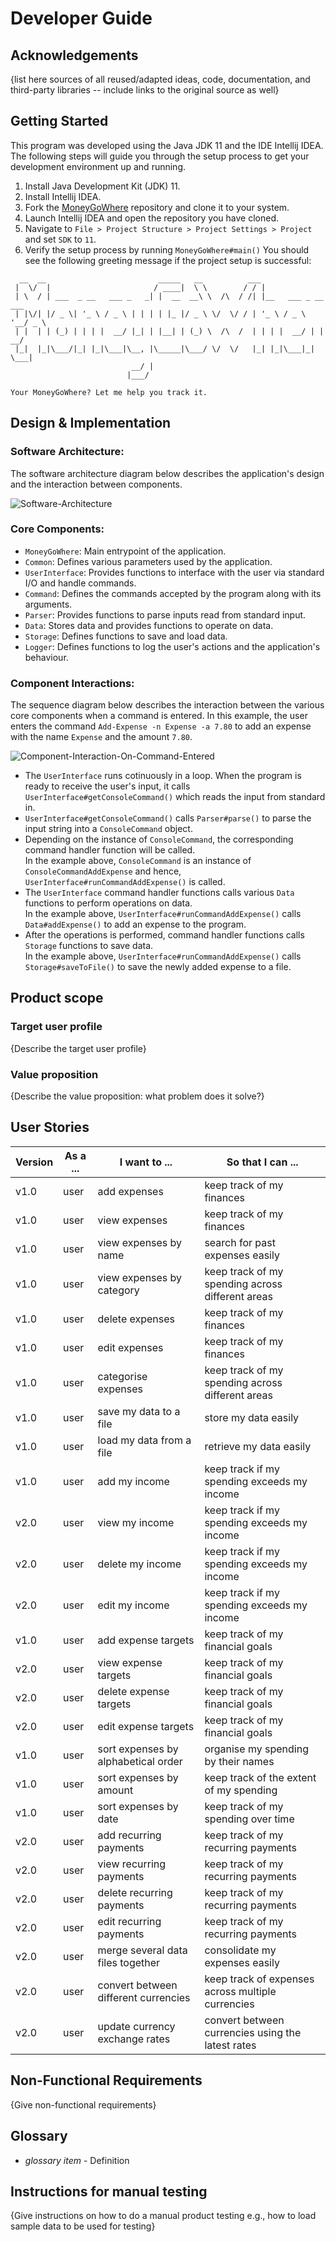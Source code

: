 # Developer Guide

## Acknowledgements

{list here sources of all reused/adapted ideas, code, documentation, and third-party libraries -- include links to the original source as well}

## Getting Started
This program was developed using the Java JDK 11 and the IDE Intellij IDEA.
The following steps will guide you through the setup process to get your development environment up and running.
1. Install Java Development Kit (JDK) 11.
2. Install Intellij IDEA.
3. Fork the [MoneyGoWhere](https://github.com/AY2223S1-CS2113T-W11-1/tp) repository and clone it to your system.
4. Launch Intellij IDEA and open the repository you have cloned.
5. Navigate to `File > Project Structure > Project Settings > Project` and set `SDK` to `11`.
6. Verify the setup process by running `MoneyGoWhere#main()`
You should see the following greeting message if the project setup is successful:
```
  __  __                         _____   __          ___                   
 |  \/  |                       / ____|  \ \        / / |                  
 | \  / | ___  _ __   ___ _   _| |  __  __\ \  /\  / /| |__   ___ _ __ ___ 
 | |\/| |/ _ \| '_ \ / _ \ | | | | |_ |/ _ \ \/  \/ / | '_ \ / _ \ '__/ _ \
 | |  | | (_) | | | |  __/ |_| | |__| | (_) \  /\  /  | | | |  __/ | |  __/
 |_|  |_|\___/|_| |_|\___|\__, |\_____|\___/ \/  \/   |_| |_|\___|_|  \___|
                           __/ |                                           
                          |___/                                            

Your MoneyGoWhere? Let me help you track it.
```

## Design & Implementation
### Software Architecture:
The software architecture diagram below describes the application's design and the interaction between components.

![Software-Architecture](http://www.plantuml.com/plantuml/proxy?cache=no&src=https://raw.githubusercontent.com/xzynos/tp/branch-MoneyGoWhere-Webpage/docs/diagrams/SoftwareArchitecture.puml)

### Core Components:
* `MoneyGoWhere`: Main entrypoint of the application.
* `Common`: Defines various parameters used by the application.
* `UserInterface`: Provides functions to interface with the user via standard I/O and handle commands.
* `Command`: Defines the commands accepted by the program along with its arguments.
* `Parser`: Provides functions to parse inputs read from standard input.
* `Data`: Stores data and provides functions to operate on data.
* `Storage`: Defines functions to save and load data.
* `Logger`: Defines functions to log the user's actions and the application's behaviour.

### Component Interactions:
The sequence diagram below describes the interaction between the various core components when a command is entered.
In this example, 
the user enters the command `Add-Expense -n Expense -a 7.80` to add an expense with the name `Expense` and the amount `7.80`.

![Component-Interaction-On-Command-Entered](http://www.plantuml.com/plantuml/proxy?cache=no&src=https://raw.githubusercontent.com/xzynos/tp/branch-MoneyGoWhere-Webpage/docs/diagrams/ComponentInteractionsOnCommandEntered.puml)

* The `UserInterface` runs cotinuously in a loop.
When the program is ready to receive the user's input, 
it calls `UserInterface#getConsoleCommand()` which reads the input from standard in.
* `UserInterface#getConsoleCommand()` calls `Parser#parse()` to parse the input string into a `ConsoleCommand` object.
* Depending on the instance of `ConsoleCommand`, the corresponding command handler function will be called.\
In the example above, `ConsoleCommand` is an instance of `ConsoleCommandAddExpense` and hence, 
`UserInterface#runCommandAddExpense()` is called.
* The `UserInterface` command handler functions calls various `Data` functions to perform operations on data.\
In the example above, `UserInterface#runCommandAddExpense()` calls `Data#addExpense()` to add an expense to the program.
* After the operations is performed, command handler functions calls `Storage` functions to save data.\
In the example above, `UserInterface#runCommandAddExpense()` calls `Storage#saveToFile()` to save the newly added expense to a file.

## Product scope
### Target user profile

{Describe the target user profile}

### Value proposition

{Describe the value proposition: what problem does it solve?}

## User Stories

| Version | As a ... | I want to ...                        | So that I can ...                                 |
|---------|----------|--------------------------------------|---------------------------------------------------|
| v1.0    | user     | add expenses                         | keep track of my finances                         |
| v1.0    | user     | view expenses                        | keep track of my finances                         |
| v1.0    | user     | view expenses by name                | search for past expenses easily                   |
| v1.0    | user     | view expenses by category            | keep track of my spending across different areas  |
| v1.0    | user     | delete expenses                      | keep track of my finances                         |
| v1.0    | user     | edit expenses                        | keep track of my finances                         |
| v1.0    | user     | categorise expenses                  | keep track of my spending across different areas  |
| v1.0    | user     | save my data to a file               | store my data easily                              |
| v1.0    | user     | load my data from a file             | retrieve my data easily                           |
| v1.0    | user     | add my income                        | keep track if my spending exceeds my income       |
| v2.0    | user     | view my income                       | keep track if my spending exceeds my income       |
| v2.0    | user     | delete my income                     | keep track if my spending exceeds my income       |
| v2.0    | user     | edit my income                       | keep track if my spending exceeds my income       |
| v1.0    | user     | add expense targets                  | keep track of my financial goals                  |
| v2.0    | user     | view expense targets                 | keep track of my financial goals                  |
| v2.0    | user     | delete expense targets               | keep track of my financial goals                  |
| v2.0    | user     | edit expense targets                 | keep track of my financial goals                  |
| v1.0    | user     | sort expenses by alphabetical order  | organise my spending by their names               |
| v1.0    | user     | sort expenses by amount              | keep track of the extent of my spending           |
| v1.0    | user     | sort expenses by date                | keep track of my spending over time               |
| v2.0    | user     | add recurring payments               | keep track of my recurring payments               |
| v2.0    | user     | view recurring payments              | keep track of my recurring payments               |
| v2.0    | user     | delete recurring payments            | keep track of my recurring payments               |
| v2.0    | user     | edit recurring payments              | keep track of my recurring payments               |
| v2.0    | user     | merge several data files together    | consolidate my expenses easily                    |
| v2.0    | user     | convert between different currencies | keep track of expenses across multiple currencies |
| v2.0    | user     | update currency exchange rates       | convert between currencies using the latest rates |

## Non-Functional Requirements

{Give non-functional requirements}

## Glossary

* *glossary item* - Definition

## Instructions for manual testing

{Give instructions on how to do a manual product testing e.g., how to load sample data to be used for testing}
